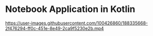 # Notebook Application in Kotlin





https://user-images.githubusercontent.com/100426860/188335668-2f476294-ff0c-451e-8e49-2ca9f5230e2b.mp4

